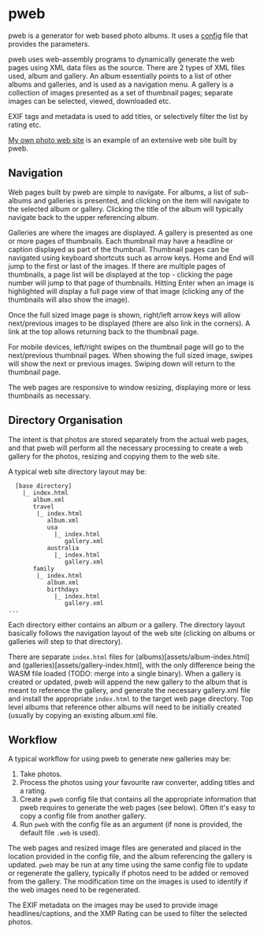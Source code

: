# pweb
pweb is a generator for web based photo albums. It uses a [config](example/photos/web) file
that provides the parameters.

pweb uses web-assembly programs to dynamically generate the web pages
using XML data files as the source. There are 2 types of XML files used, album and gallery.
An album essentially points to a list of other albums and galleries, and is used
as a navigation menu. A gallery is a collection of images presented as a set of thumbnail pages;
separate images can be selected, viewed, downloaded etc.

EXIF tags and metadata is used to add titles, or selectively filter the list by rating etc.

[My own photo web site](http://amcrae.au/photos/index.html) is an example of an extensive web site
built by pweb.
## Navigation
Web pages built by pweb are simple to navigate. For albums, a list of sub-albums and galleries is presented,
and clicking on the item will navigate to the selected album or gallery.
Clicking the title of the album will typically navigate back to the upper referencing album.

Galleries are where the images are displayed. A gallery is presented as one or more pages of thumbnails.
Each thumbnail may have a headline or caption displayed as part of the thumbnail. Thumbnail pages can be navigated
using keyboard shortcuts such as arrow keys. Home and End will jump to the first or last of the images.
If there are multiple pages of thumbnails, a page list will be displayed at the top - clicking the page number
will jump to that page of thumbnails. Hitting Enter when an image is highlighted will display a full page view
of that image (clicking any of the thumbnails will also show the image).

Once the full sized image page is shown, right/left arrow keys will allow next/previous images to be displayed
(there are also link in the corners). A link at the top allows returning back to the thumbnail page.

For mobile devices, left/right swipes on the thumbnail page will go to the next/previous thumbnail pages.
When showing the full sized image, swipes will show the next or previous images.
Swiping down will return to the thumbnail page.

The web pages are responsive to window resizing, displaying more or less thumbnails as necessary.
## Directory Organisation

The intent is that photos are stored separately from the actual
web pages, and that pweb will perform all the necessary processing to
create a web gallery for the photos, resizing and copying them to the web site.

A typical web site directory layout may be:
```
  [base directory]
    |_ index.html
       album.xml
       travel
        |_ index.html
           album.xml
           usa
             |_ index.html
                gallery.xml
           australia
             |_ index.html
                gallery.xml
       family
        |_ index.html
           album.xml
           birthdays
             |_ index.html
                gallery.xml
...
```
Each directory either contains an album or a gallery. The directory layout
basically follows the navigation layout of the web site (clicking on albums or galleries will
step to that directory).

There are separate ```index.html``` files for
(albums)[assets/album-index.html] and (galleries)[assets/gallery-index.html],
with the only difference being the WASM file loaded (TODO: merge into a single binary).
When a gallery is created or updated, pweb will append the new gallery to the album
that is meant to reference the gallery, and generate the necessary gallery.xml file and install the appropriate
```index.html``` to the target web page directory.
Top level albums that reference other albums will need to be initially created (usually by copying an
existing album.xml file.

## Workflow

A typical workflow for using pweb to generate new galleries may be:

1. Take photos.
2. Process the photos using your favourite raw converter, adding titles and a rating.
3. Create a ```pweb``` config file that contains all the appropriate information that pweb requires to generate the web pages (see below). Often it's easy to copy a config file from another gallery.
4. Run ```pweb``` with the config file as an argument (if none is provided, the default file ```.web``` is used).

The web pages and resized image files are generated and placed in the location provided in the config file, and
the album referencing the gallery is updated.
```pweb``` may be run at any time using the same config file to update or regenerate the gallery, typically
if photos need to be added or removed from the gallery. The modification time on the images is used to identify
if the web images need to be regenerated.

The EXIF metadata on the images may be used to provide image headlines/captions, and the XMP Rating can be used
to filter the selected photos.
